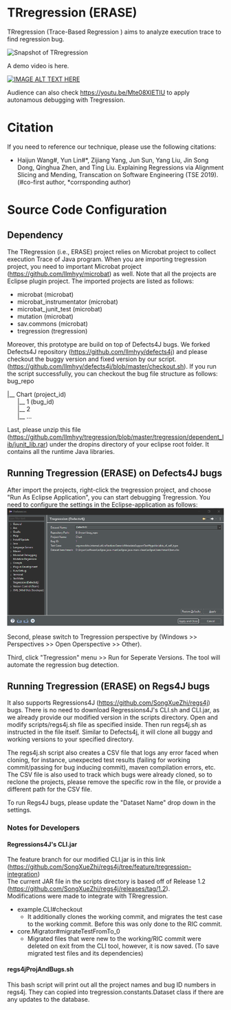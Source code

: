 # TRregression (ERASE)
TRregression (Trace-Based Regression ) aims to analyze execution trace to find regression bug.

![Snapshot of TRregression](/tregression/icons/screenshot.png?raw=true "Snapshot of TRregression")

A demo video is here.

[![IMAGE ALT TEXT HERE](https://img.youtube.com/vi/Uu8z3ONwRqs/0.jpg)](https://www.youtube.com/watch?v=Uu8z3ONwRqs)

Audience can also check https://youtu.be/Mte08XIETlU to apply autonamous debugging with Tregression.

# Citation
If you need to reference our technique, please use the following citations:

- Haijun Wang#, Yun Lin#*, Zijiang Yang, Jun Sun, Yang Liu, Jin Song Dong, Qinghua Zhen, and Ting Liu. Explaining Regressions via Alignment Slicing and Mending, Transcation on Software Engineering (TSE 2019). (#co-first author, *corrsponding author)

# Source Code Configuration
## Dependency
The TRegression (i.e., ERASE) project relies on Microbat project to collect execution Trace of Java program. When you are importing tregression project, you need to important Microbat project (https://github.com/llmhyy/microbat) as well. Note that all the projects are Eclipse plugin project. The imported projects are listed as follows:
- microbat (microbat)
- microbat_instrumentator (microbat)
- microbat_junit_test (microbat)
- mutation (microbat)
- sav.commons (microbat)
- tregression (tregression)

Moreover, this prototype are build on top of Defects4J bugs. We forked Defects4J repository (https://github.com/llmhyy/defects4j) and please checkout the buggy version and fixed version by our script. (https://github.com/llmhyy/defects4j/blob/master/checkout.sh). If you run the script successfully, you can checkout the bug file structure as follows:
bug_repo

|__ Chart (project_id)<br />
&nbsp;&nbsp;&nbsp;&nbsp;&nbsp;&nbsp;|__ 1 (bug_id)<br />
&nbsp;&nbsp;&nbsp;&nbsp;&nbsp;&nbsp;|__ 2   <br /> 
&nbsp;&nbsp;&nbsp;&nbsp;&nbsp;&nbsp;|__ ...<br />

Last, please unzip this file (https://github.com/llmhyy/tregression/blob/master/tregression/dependent_lib/junit_lib.rar) under the dropins directory of your eclipse root folder. It contains all the runtime Java libraries.

## Running Tregression (ERASE) on Defects4J bugs
After import the projects, right-click the tregression project, and choose "Run As Eclipse Application", you can start debugging Tregression. You need to configure the settings in the Eclipse-application as follows:
![Snapshot of TRregression](/tregression/icons/preference_configuration.png?raw=true "Snapshot of TRregression Settings")

Second, please switch to Tregression perspective by (Windows >> Perspectives >> Open Operspective >> Other). 

Third, click "Tregression" menu >> Run for Seperate Versions. The tool will automate the regression bug detection.

## Running Tregression (ERASE) on Regs4J bugs
It also supports Regressions4J (https://github.com/SongXueZhi/regs4j) bugs. There is no need to download Regressions4J's CLI.sh and CLI.jar, as we already provide our modified version in the scripts directory. Open and modify scripts/regs4j.sh file as specified inside. Then run regs4j.sh as instructed in the file itself. Similar to Defects4j, it will clone all buggy and working versions to your specified directory.

The regs4j.sh script also creates a CSV file that logs any error faced when cloning, for instance, unexpected test results (failing for working commit/passing for bug inducing commit), maven compilation errors, etc. The CSV file is also used to track which bugs were already cloned, so to reclone the projects, please remove the specific row in the file, or provide a different path for the CSV file.

To run Regs4J bugs, please update the "Dataset Name" drop down in the settings.

### Notes for Developers
#### Regressions4J's CLI.jar
The feature branch for our modified CLI.jar is in this link (https://github.com/SongXueZhi/regs4j/tree/feature/tregression-integration)<br/>
The current JAR file in the scripts directory is based off of Release 1.2 (https://github.com/SongXueZhi/regs4j/releases/tag/1.2).<br/>
Modifications were made to integrate with TRregression.
- example.CLI#checkout
	- It additionally clones the working commit, and migrates the test case to the working commit. Before this was only done to the RIC commit.
- core.Migrator#migrateTestFromTo_0
	- Migrated files that were new to the working/RIC commit were deleted on exit from the CLI tool, however, it is now saved. (To save migrated test files and its dependencies)

#### regs4jProjAndBugs.sh
This bash script will print out all the project names and bug ID numbers in regs4j. They can copied into tregression.constants.Dataset class if there are any updates to the database.
